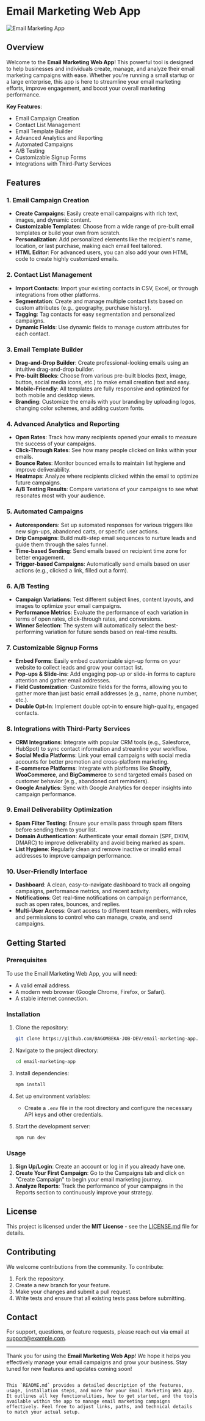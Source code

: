 
# Email Marketing Web App

![Email Marketing App](https://github.com/BAGOMBEKA-JOB-DEV/EMAIL_MARKETING_APP)

## Overview

Welcome to the **Email Marketing Web App**! This powerful tool is designed to help businesses and individuals create, manage, and analyze their email marketing campaigns with ease. Whether you're running a small startup or a large enterprise, this app is here to streamline your email marketing efforts, improve engagement, and boost your overall marketing performance.

**Key Features**:
- Email Campaign Creation
- Contact List Management
- Email Template Builder
- Advanced Analytics and Reporting
- Automated Campaigns
- A/B Testing
- Customizable Signup Forms
- Integrations with Third-Party Services

## Features

### 1. **Email Campaign Creation**
   - **Create Campaigns**: Easily create email campaigns with rich text, images, and dynamic content.
   - **Customizable Templates**: Choose from a wide range of pre-built email templates or build your own from scratch.
   - **Personalization**: Add personalized elements like the recipient's name, location, or last purchase, making each email feel tailored.
   - **HTML Editor**: For advanced users, you can also add your own HTML code to create highly customized emails.

### 2. **Contact List Management**
   - **Import Contacts**: Import your existing contacts in CSV, Excel, or through integrations from other platforms.
   - **Segmentation**: Create and manage multiple contact lists based on custom attributes (e.g., geography, purchase history).
   - **Tagging**: Tag contacts for easy segmentation and personalized campaigns.
   - **Dynamic Fields**: Use dynamic fields to manage custom attributes for each contact.

### 3. **Email Template Builder**
   - **Drag-and-Drop Builder**: Create professional-looking emails using an intuitive drag-and-drop builder.
   - **Pre-built Blocks**: Choose from various pre-built blocks (text, image, button, social media icons, etc.) to make email creation fast and easy.
   - **Mobile-Friendly**: All templates are fully responsive and optimized for both mobile and desktop views.
   - **Branding**: Customize the emails with your branding by uploading logos, changing color schemes, and adding custom fonts.

### 4. **Advanced Analytics and Reporting**
   - **Open Rates**: Track how many recipients opened your emails to measure the success of your campaigns.
   - **Click-Through Rates**: See how many people clicked on links within your emails.
   - **Bounce Rates**: Monitor bounced emails to maintain list hygiene and improve deliverability.
   - **Heatmaps**: Analyze where recipients clicked within the email to optimize future campaigns.
   - **A/B Testing Results**: Compare variations of your campaigns to see what resonates most with your audience.

### 5. **Automated Campaigns**
   - **Autoresponders**: Set up automated responses for various triggers like new sign-ups, abandoned carts, or specific user actions.
   - **Drip Campaigns**: Build multi-step email sequences to nurture leads and guide them through the sales funnel.
   - **Time-based Sending**: Send emails based on recipient time zone for better engagement.
   - **Trigger-based Campaigns**: Automatically send emails based on user actions (e.g., clicked a link, filled out a form).

### 6. **A/B Testing**
   - **Campaign Variations**: Test different subject lines, content layouts, and images to optimize your email campaigns.
   - **Performance Metrics**: Evaluate the performance of each variation in terms of open rates, click-through rates, and conversions.
   - **Winner Selection**: The system will automatically select the best-performing variation for future sends based on real-time results.

### 7. **Customizable Signup Forms**
   - **Embed Forms**: Easily embed customizable sign-up forms on your website to collect leads and grow your contact list.
   - **Pop-ups & Slide-ins**: Add engaging pop-up or slide-in forms to capture attention and gather email addresses.
   - **Field Customization**: Customize fields for the forms, allowing you to gather more than just basic email addresses (e.g., name, phone number, etc.).
   - **Double Opt-In**: Implement double opt-in to ensure high-quality, engaged contacts.

### 8. **Integrations with Third-Party Services**
   - **CRM Integrations**: Integrate with popular CRM tools (e.g., Salesforce, HubSpot) to sync contact information and streamline your workflow.
   - **Social Media Platforms**: Link your email campaigns with social media accounts for better promotion and cross-platform marketing.
   - **E-commerce Platforms**: Integrate with platforms like **Shopify**, **WooCommerce**, and **BigCommerce** to send targeted emails based on customer behavior (e.g., abandoned cart reminders).
   - **Google Analytics**: Sync with Google Analytics for deeper insights into campaign performance.

### 9. **Email Deliverability Optimization**
   - **Spam Filter Testing**: Ensure your emails pass through spam filters before sending them to your list.
   - **Domain Authentication**: Authenticate your email domain (SPF, DKIM, DMARC) to improve deliverability and avoid being marked as spam.
   - **List Hygiene**: Regularly clean and remove inactive or invalid email addresses to improve campaign performance.

### 10. **User-Friendly Interface**
   - **Dashboard**: A clean, easy-to-navigate dashboard to track all ongoing campaigns, performance metrics, and recent activity.
   - **Notifications**: Get real-time notifications on campaign performance, such as open rates, bounces, and replies.
   - **Multi-User Access**: Grant access to different team members, with roles and permissions to control who can manage, create, and send campaigns.

## Getting Started

### Prerequisites
To use the Email Marketing Web App, you will need:
- A valid email address.
- A modern web browser (Google Chrome, Firefox, or Safari).
- A stable internet connection.

### Installation

1. Clone the repository:
   ```bash
   git clone https://github.com/BAGOMBEKA-JOB-DEV/email-marketing-app.git
   ```
   
2. Navigate to the project directory:
   ```bash
   cd email-marketing-app
   ```

3. Install dependencies:
   ```bash
   npm install
   ```

4. Set up environment variables:
   - Create a `.env` file in the root directory and configure the necessary API keys and other credentials.

5. Start the development server:
   ```bash
   npm run dev
   ```

### Usage

1. **Sign Up/Login**: Create an account or log in if you already have one.
2. **Create Your First Campaign**: Go to the Campaigns tab and click on "Create Campaign" to begin your email marketing journey.
3. **Analyze Reports**: Track the performance of your campaigns in the Reports section to continuously improve your strategy.

## License

This project is licensed under the **MIT License** - see the [LICENSE.md](LICENSE.md) file for details.

## Contributing

We welcome contributions from the community. To contribute:

1. Fork the repository.
2. Create a new branch for your feature.
3. Make your changes and submit a pull request.
4. Write tests and ensure that all existing tests pass before submitting.

## Contact

For support, questions, or feature requests, please reach out via email at support@example.com.

---

Thank you for using the **Email Marketing Web App**! We hope it helps you effectively manage your email campaigns and grow your business. Stay tuned for new features and updates coming soon!
```

This `README.md` provides a detailed description of the features, usage, installation steps, and more for your Email Marketing Web App. It outlines all key functionalities, how to get started, and the tools available within the app to manage email marketing campaigns effectively. Feel free to adjust links, paths, and technical details to match your actual setup.
